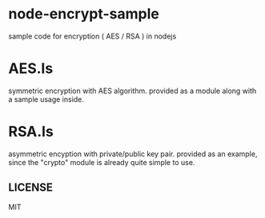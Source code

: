 # node-encrypt-sample
sample code for encryption ( AES / RSA ) in nodejs


# AES.ls

symmetric encryption with AES algorithm. provided as a module along with a sample usage inside.


# RSA.ls

asymmetric encyption with private/public key pair. provided as an example, since the "crypto" module is already quite simple to use.


## LICENSE
MIT
